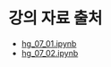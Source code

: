 # 강의 자료 출처
- [hg_07_01.ipynb](https://github.com/k2moon/ml-hg/blob/main/hg_07_01.ipynb)
- [hg_07_02.ipynb](https://github.com/k2moon/ml-hg/blob/main/hg_07_02.ipynb)